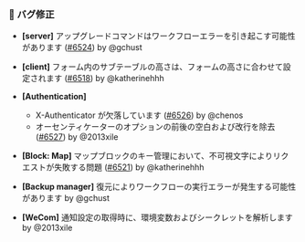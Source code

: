 ### 🐛 バグ修正

- **[server]** アップグレードコマンドはワークフローエラーを引き起こす可能性があります ([#6524](https://github.com/nocobase/nocobase/pull/6524)) by @gchust

- **[client]** フォーム内のサブテーブルの高さは、フォームの高さに合わせて設定されます ([#6518](https://github.com/nocobase/nocobase/pull/6518)) by @katherinehhh

- **[Authentication]**
  - X-Authenticator が欠落しています ([#6526](https://github.com/nocobase/nocobase/pull/6526)) by @chenos
  - オーセンティケーターのオプションの前後の空白および改行を除去 ([#6527](https://github.com/nocobase/nocobase/pull/6527)) by @2013xile

- **[Block: Map]** マップブロックのキー管理において、不可視文字によりリクエストが失敗する問題 ([#6521](https://github.com/nocobase/nocobase/pull/6521)) by @katherinehhh

- **[Backup manager]** 復元によりワークフローの実行エラーが発生する可能性があります by @gchust

- **[WeCom]** 通知設定の取得時に、環境変数およびシークレットを解析します by @2013xile